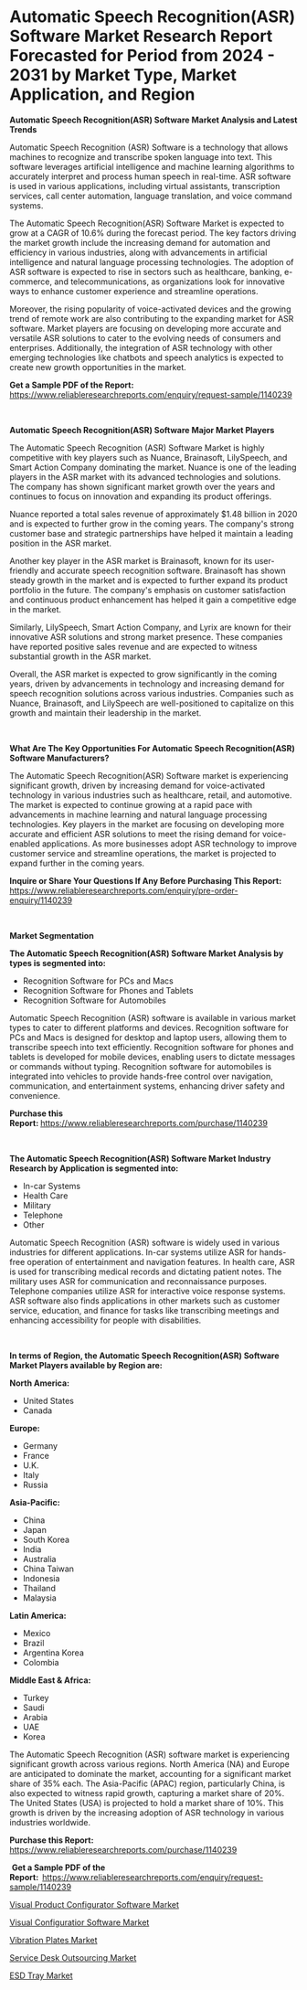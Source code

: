 <p><h1>Automatic Speech Recognition(ASR) Software Market Research Report Forecasted for Period from 2024 -  2031 by Market Type, Market Application, and Region</h1></p><p><strong>Automatic Speech Recognition(ASR) Software Market Analysis and Latest Trends</strong></p>
<p><p>Automatic Speech Recognition (ASR) Software is a technology that allows machines to recognize and transcribe spoken language into text. This software leverages artificial intelligence and machine learning algorithms to accurately interpret and process human speech in real-time. ASR software is used in various applications, including virtual assistants, transcription services, call center automation, language translation, and voice command systems.</p><p>The Automatic Speech Recognition(ASR) Software Market is expected to grow at a CAGR of 10.6% during the forecast period. The key factors driving the market growth include the increasing demand for automation and efficiency in various industries, along with advancements in artificial intelligence and natural language processing technologies. The adoption of ASR software is expected to rise in sectors such as healthcare, banking, e-commerce, and telecommunications, as organizations look for innovative ways to enhance customer experience and streamline operations.</p><p>Moreover, the rising popularity of voice-activated devices and the growing trend of remote work are also contributing to the expanding market for ASR software. Market players are focusing on developing more accurate and versatile ASR solutions to cater to the evolving needs of consumers and enterprises. Additionally, the integration of ASR technology with other emerging technologies like chatbots and speech analytics is expected to create new growth opportunities in the market.</p></p>
<p><strong>Get a Sample PDF of the Report:&nbsp;</strong> <a href="https://www.reliableresearchreports.com/enquiry/request-sample/1140239">https://www.reliableresearchreports.com/enquiry/request-sample/1140239</a></p>
<p>&nbsp;</p>
<p><strong>Automatic Speech Recognition(ASR) Software Major Market Players</strong></p>
<p><p>The Automatic Speech Recognition (ASR) Software Market is highly competitive with key players such as Nuance, Brainasoft, LilySpeech, and Smart Action Company dominating the market. Nuance is one of the leading players in the ASR market with its advanced technologies and solutions. The company has shown significant market growth over the years and continues to focus on innovation and expanding its product offerings.</p><p>Nuance reported a total sales revenue of approximately $1.48 billion in 2020 and is expected to further grow in the coming years. The company's strong customer base and strategic partnerships have helped it maintain a leading position in the ASR market.</p><p>Another key player in the ASR market is Brainasoft, known for its user-friendly and accurate speech recognition software. Brainasoft has shown steady growth in the market and is expected to further expand its product portfolio in the future. The company's emphasis on customer satisfaction and continuous product enhancement has helped it gain a competitive edge in the market.</p><p>Similarly, LilySpeech, Smart Action Company, and Lyrix are known for their innovative ASR solutions and strong market presence. These companies have reported positive sales revenue and are expected to witness substantial growth in the ASR market.</p><p>Overall, the ASR market is expected to grow significantly in the coming years, driven by advancements in technology and increasing demand for speech recognition solutions across various industries. Companies such as Nuance, Brainasoft, and LilySpeech are well-positioned to capitalize on this growth and maintain their leadership in the market.</p></p>
<p>&nbsp;</p>
<p><strong>What Are The Key Opportunities For Automatic Speech Recognition(ASR) Software Manufacturers?</strong></p>
<p><p>The Automatic Speech Recognition(ASR) Software market is experiencing significant growth, driven by increasing demand for voice-activated technology in various industries such as healthcare, retail, and automotive. The market is expected to continue growing at a rapid pace with advancements in machine learning and natural language processing technologies. Key players in the market are focusing on developing more accurate and efficient ASR solutions to meet the rising demand for voice-enabled applications. As more businesses adopt ASR technology to improve customer service and streamline operations, the market is projected to expand further in the coming years.</p></p>
<p><strong>Inquire or Share Your Questions If Any Before Purchasing This Report:</strong> <a href="https://www.reliableresearchreports.com/enquiry/pre-order-enquiry/1140239">https://www.reliableresearchreports.com/enquiry/pre-order-enquiry/1140239</a></p>
<p>&nbsp;</p>
<p><strong>Market Segmentation</strong></p>
<p><strong>The Automatic Speech Recognition(ASR) Software Market Analysis by types is segmented into:</strong></p>
<p><ul><li>Recognition Software for PCs and Macs</li><li>Recognition Software for Phones and Tablets</li><li>Recognition Software for Automobiles</li></ul></p>
<p><p>Automatic Speech Recognition (ASR) software is available in various market types to cater to different platforms and devices. Recognition software for PCs and Macs is designed for desktop and laptop users, allowing them to transcribe speech into text efficiently. Recognition software for phones and tablets is developed for mobile devices, enabling users to dictate messages or commands without typing. Recognition software for automobiles is integrated into vehicles to provide hands-free control over navigation, communication, and entertainment systems, enhancing driver safety and convenience.</p></p>
<p><strong>Purchase this Report:&nbsp;</strong><a href="https://www.reliableresearchreports.com/purchase/1140239">https://www.reliableresearchreports.com/purchase/1140239</a></p>
<p>&nbsp;</p>
<p><strong>The Automatic Speech Recognition(ASR) Software Market Industry Research by Application is segmented into:</strong></p>
<p><ul><li>In-car Systems</li><li>Health Care</li><li>Military</li><li>Telephone</li><li>Other</li></ul></p>
<p><p>Automatic Speech Recognition (ASR) software is widely used in various industries for different applications. In-car systems utilize ASR for hands-free operation of entertainment and navigation features. In health care, ASR is used for transcribing medical records and dictating patient notes. The military uses ASR for communication and reconnaissance purposes. Telephone companies utilize ASR for interactive voice response systems. ASR software also finds applications in other markets such as customer service, education, and finance for tasks like transcribing meetings and enhancing accessibility for people with disabilities.</p></p>
<p>&nbsp;</p>
<p><strong>In terms of Region, the Automatic Speech Recognition(ASR) Software Market Players available by Region are:</strong></p>
<p>
    <p> <strong> North America: </strong>
        <ul>
            <li>United States</li>
            <li>Canada</li>
        </ul>
        </p> 
    <p> <strong> Europe: </strong>
        <ul>
            <li>Germany</li>
            <li>France</li>
            <li>U.K.</li>
            <li>Italy</li>
            <li>Russia</li>
        </ul>
        </p> 
    <p> <strong> Asia-Pacific: </strong>
        <ul>
            <li>China</li>
            <li>Japan</li>
            <li>South Korea</li>
            <li>India</li>
            <li>Australia</li>
            <li>China Taiwan</li>
            <li>Indonesia</li>
            <li>Thailand</li>
            <li>Malaysia</li>
        </ul>
        </p> 
    <p> <strong> Latin America: </strong>
        <ul>
            <li>Mexico</li>
            <li>Brazil</li>
            <li>Argentina Korea</li>
            <li>Colombia</li>
        </ul>
        </p> 
    <p> <strong> Middle East & Africa: </strong>
        <ul>
            <li>Turkey</li>
            <li>Saudi</li>
            <li>Arabia</li>
            <li>UAE</li>
            <li>Korea</li>
        </ul>
    </p>
    </p>
<p><p>The Automatic Speech Recognition (ASR) software market is experiencing significant growth across various regions. North America (NA) and Europe are anticipated to dominate the market, accounting for a significant market share of 35% each. The Asia-Pacific (APAC) region, particularly China, is also expected to witness rapid growth, capturing a market share of 20%. The United States (USA) is projected to hold a market share of 10%. This growth is driven by the increasing adoption of ASR technology in various industries worldwide.</p></p>
<p><strong>Purchase this Report: </strong><a href="https://www.reliableresearchreports.com/purchase/1140239">https://www.reliableresearchreports.com/purchase/1140239</a></p>
<p>&nbsp;<strong>Get a Sample PDF of the Report:&nbsp;&nbsp;</strong><a href="https://www.reliableresearchreports.com/enquiry/request-sample/1140239">https://www.reliableresearchreports.com/enquiry/request-sample/1140239</a></p>
<p><strong></strong></p>
<p><p><a href="https://github.com/dx0328/Market-Research-Report-List-1/blob/main/visual-product-configurator-software-market.md">Visual Product Configurator Software Market</a></p><p><a href="https://github.com/juancolorado15/Market-Research-Report-List-1/blob/main/visual-configuratior-software-market.md">Visual Configuratior Software Market</a></p><p><a href="https://github.com/mohamedbakry57/Market-Research-Report-List-2/blob/main/vibration-plates-market.md">Vibration Plates Market</a></p><p><a href="https://github.com/mahnoor2003/Market-Research-Report-List-3/blob/main/service-desk-outsourcing-market.md">Service Desk Outsourcing Market</a></p><p><a href="https://github.com/BryceTownsendr/Market-Research-Report-List-3/blob/main/esd-tray-market.md">ESD Tray Market</a></p></p>